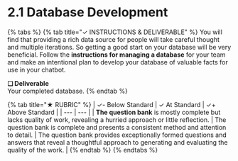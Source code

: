# 2.1 Database Development

{% tabs %}
{% tab title="✓  INSTRUCTIONS & DELIVERABLE" %}
You will find that providing a rich data source for people will take careful thought and multiple iterations. So getting a good start on your database will be very beneficial. Follow the **instructions for managing a database** for your team and make an intentional plan to develop your database of valuable facts for use in your chatbot.

**❏ Deliverable**  
Your completed database.
{% endtab %}

{% tab title="★  RUBRIC" %}
| ✓- Below Standard | ✓ At Standard | ✓+ Above Standard |
| --- | --- |
| **The question bank** is mostly complete but lacks quality of work, revealing a hurried approach or little reflection. | The question bank is complete and presents a consistent method and attention to detail. | The question bank provides exceptionally formed questions and answers that reveal a thoughtful approach to generating and evaluating the quality of the work. |
{% endtab %}
{% endtabs %}

